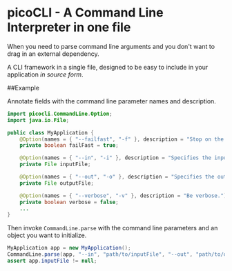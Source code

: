 # picoCLI - A Command Line Interpreter in one file

When you need to parse command line arguments and you don't want to drag in an external dependency.

A CLI framework in a single file, designed to be easy to include in your application _in source form_.

##Example

Annotate fields with the command line parameter names and description.

```java
import picocli.CommandLine.Option;
import java.io.File;

public class MyApplication {
    @Option(names = { "--failfast", "-f" }, description = "Stop on the first failure.")
    private boolean failFast = true;

    @Option(names = { "--in", "-i" }, description = "Specifies the input file.", required = true)
    private File inputFile;

    @Option(names = { "--out", "-o" }, description = "Specifies the output file.", required = true)
    private File outputFile;

    @Option(names = { "--verbose", "-v" }, description = "Be verbose.")
    private boolean verbose = false;
    ...
}
```

Then invoke `CommandLine.parse` with the command line parameters and an object you want to initialize.

```java
MyApplication app = new MyApplication();
CommandLine.parse(app, "--in", "path/to/inputFile", "--out", "path/to/outputFile");
assert app.inputFile != null;
```

